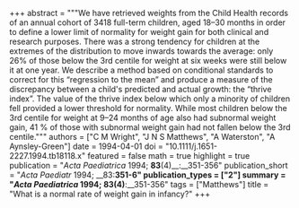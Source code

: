 +++
abstract = """We have retrieved weights from the Child Health records of an annual cohort of 3418 full-term children, aged 18–30 months in order to define a lower limit of normality for weight gain for both clinical and research purposes. There was a strong tendency for children at the extremes of the distribution to move inwards towards the average: only 26% of those below the 3rd centile for weight at six weeks were still below it at one year. We describe a method based on conditional standards to correct for this “regression to the mean” and produce a measure of the discrepancy between a child's predicted and actual growth: the “thrive index”. The value of the thrive index below which only a minority of children fell provided a lower threshold for normality. While most children below the 3rd centile for weight at 9–24 months of age also had subnormal weight gain, 41 % of those with subnormal weight gain had not fallen below the 3rd centile."""
authors = ["C M Wright", "J N S Matthews", "A Waterston", "A Aynsley-Green"]
date = 1994-04-01
doi = "10.1111/j.1651-2227.1994.tb18118.x"
featured = false
math = true
highlight = true
publication = "*Acta Paediatrica* 1994; __83__(4)__:__351-356"
publication_short = "*Acta Paediatr* 1994; __83:__351-6"
publication_types = ["2"]
summary = "*Acta Paediatrica* 1994; __83__(4)__:__351-356"
tags = ["Matthews"]
title = "What is a normal rate of weight gain in infancy?"
+++


